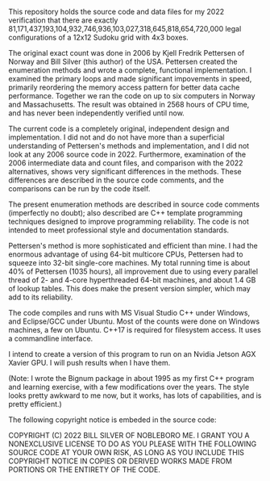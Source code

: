This repository holds the source code and data files for my 2022 verification that there are
exactly 81,171,437,193,104,932,746,936,103,027,318,645,818,654,720,000 legal configurations
of a 12x12 Sudoku grid with 4x3 boxes.

The original exact count was done in 2006 by Kjell Fredrik Pettersen of Norway and Bill Silver
(this author) of the USA. Pettersen created the enumeration methods and wrote a complete,
functional implementation. I examined the primary loops and made significant impovements in speed,
primarily reordering the memory access pattern for better data cache performance. Together
we ran the code on up to six computers in Norway and Massachusetts. The result was obtained in
2568 hours of CPU time, and has never been independently verified until now.

The current code is a completely original, independent design and implementation. I did not
and do not have more than a superficial understanding of Pettersen's methods and implementation,
and I did not look at any 2006 source code in 2022. Furthermore, examination of the 2006
intermediate data and count files, and comparison with the 2022 alternatives, shows very
significant differences in the methods. These differences are described in the source code
comments, and the comparisons can be run by the code itself.

The present enumeration methods are described in source code comments (imperfectly no doubt);
also described are C++ template programming techniques designed to improve programming reliability.
The code is not intended to meet professional style and documentation standards.

Pettersen's method is more sophisticated and efficient than mine. I had the enormous advantage
of using 64-bit multicore CPUs, Pettersen had to squeeze into 32-bit single-core
machines. My total running time is about 40% of Pettersen (1035 hours), all improvement due to
using every parallel thread of 2- and 4-core hyperthreaded 64-bit machines, and about 1.4 GB of
lookup tables. This does make the present version simpler, which may add to its reliability.

The code compiles and runs with MS Visual Studio C++ under Windows, and Eclipse/GCC under Ubuntu.
Most of the counts were done on Windows machines, a few on Ubuntu. C++17 is required for
filesystem access. It uses a commandline interface.

I intend to create a version of this program to run on an Nvidia Jetson AGX Xavier GPU. I will
push results when I have them.

(Note: I wrote the Bignum package in about 1995 as my first C++ program and learning exercise,
with a few modifications over the years. The style looks pretty awkward to me now, but it works,
has lots of capabilities, and is pretty efficient.)

The following copyright notice is embeded in the source code:

COPYRIGHT (C) 2022 BILL SILVER OF NOBLEBORO ME. I GRANT YOU A NONEXCLUSIVE
LICENSE TO DO AS YOU PLEASE WITH THE FOLLOWING SOURCE CODE AT YOUR OWN RISK,
AS LONG AS YOU INCLUDE THIS COPYRIGHT NOTICE IN COPIES OR DERIVED WORKS MADE
FROM PORTIONS OR THE ENTIRETY OF THE CODE.
